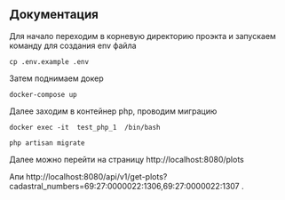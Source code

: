 ## Документация

Для начало переходим в корневую директорию проэкта и запускаем команду для создания env файла  
```
cp .env.example .env
```

Затем поднимаем докер

```
docker-compose up
```

Далее заходим в контейнер php, проводим миграцию 
```
docker exec -it  test_php_1  /bin/bash    

php artisan migrate
```

Далее можно перейти на страницу http://localhost:8080/plots 

Апи http://localhost:8080/api/v1/get-plots?cadastral_numbers=69:27:0000022:1306,69:27:0000022:1307 .

